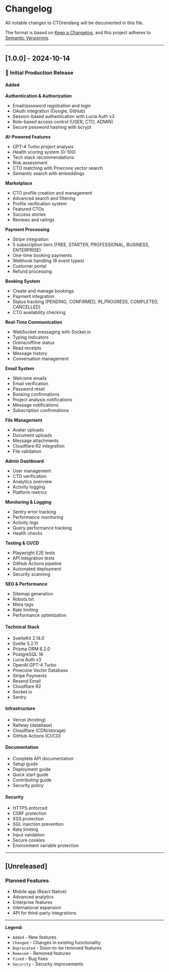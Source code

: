 # Changelog

All notable changes to CTOrendang will be documented in this file.

The format is based on [Keep a Changelog](https://keepachangelog.com/en/1.0.0/),
and this project adheres to [Semantic Versioning](https://semver.org/spec/v2.0.0.html).

---

## [1.0.0] - 2024-10-14

### 🎉 Initial Production Release

#### Added

**Authentication & Authorization**
- Email/password registration and login
- OAuth integration (Google, GitHub)
- Session-based authentication with Lucia Auth v3
- Role-based access control (USER, CTO, ADMIN)
- Secure password hashing with bcrypt

**AI-Powered Features**
- GPT-4 Turbo project analysis
- Health scoring system (0-100)
- Tech stack recommendations
- Risk assessment
- CTO matching with Pinecone vector search
- Semantic search with embeddings

**Marketplace**
- CTO profile creation and management
- Advanced search and filtering
- Profile verification system
- Featured CTOs
- Success stories
- Reviews and ratings

**Payment Processing**
- Stripe integration
- 5 subscription tiers (FREE, STARTER, PROFESSIONAL, BUSINESS, ENTERPRISE)
- One-time booking payments
- Webhook handling (8 event types)
- Customer portal
- Refund processing

**Booking System**
- Create and manage bookings
- Payment integration
- Status tracking (PENDING, CONFIRMED, IN_PROGRESS, COMPLETED, CANCELLED)
- CTO availability checking

**Real-Time Communication**
- WebSocket messaging with Socket.io
- Typing indicators
- Online/offline status
- Read receipts
- Message history
- Conversation management

**Email System**
- Welcome emails
- Email verification
- Password reset
- Booking confirmations
- Project analysis notifications
- Message notifications
- Subscription confirmations

**File Management**
- Avatar uploads
- Document uploads
- Message attachments
- Cloudflare R2 integration
- File validation

**Admin Dashboard**
- User management
- CTO verification
- Analytics overview
- Activity logging
- Platform metrics

**Monitoring & Logging**
- Sentry error tracking
- Performance monitoring
- Activity logs
- Query performance tracking
- Health checks

**Testing & CI/CD**
- Playwright E2E tests
- API integration tests
- GitHub Actions pipeline
- Automated deployment
- Security scanning

**SEO & Performance**
- Sitemap generation
- Robots.txt
- Meta tags
- Rate limiting
- Performance optimization

#### Technical Stack
- SvelteKit 2.14.0
- Svelte 5.2.11
- Prisma ORM 6.2.0
- PostgreSQL 16
- Lucia Auth v3
- OpenAI GPT-4 Turbo
- Pinecone Vector Database
- Stripe Payments
- Resend Email
- Cloudflare R2
- Socket.io
- Sentry

#### Infrastructure
- Vercel (hosting)
- Railway (database)
- Cloudflare (CDN/storage)
- GitHub Actions (CI/CD)

#### Documentation
- Complete API documentation
- Setup guide
- Deployment guide
- Quick start guide
- Contributing guide
- Security policy

#### Security
- HTTPS enforced
- CSRF protection
- XSS protection
- SQL injection prevention
- Rate limiting
- Input validation
- Secure cookies
- Environment variable protection

---

## [Unreleased]

### Planned Features
- Mobile app (React Native)
- Advanced analytics
- Enterprise features
- International expansion
- API for third-party integrations

---

**Legend:**
- `Added` - New features
- `Changed` - Changes in existing functionality
- `Deprecated` - Soon-to-be removed features
- `Removed` - Removed features
- `Fixed` - Bug fixes
- `Security` - Security improvements

